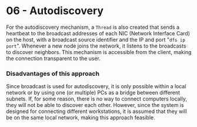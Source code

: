 # 06 - Autodiscovery

For the autodiscovery mechanism, a `Thread` is also created that sends a heartbeat to the broadcast addresses of each NIC (Network Interface Card) on the host, with a broadcast source identifier and the IP and port "`dfs ip port`". Whenever a new node joins the network, it listens to the broadcasts to discover neighbors. This mechanism is accessible from the client, making the connection transparent to the user.

### Disadvantages of this approach

Since broadcast is used for autodiscovery, it is only possible within a local network or by using one (or multiple) PCs as a bridge between different subnets. If, for some reason, there is no way to connect computers locally, they will not be able to discover each other. However, since the system is designed for connecting different workstations, it is assumed that they will be on the same local network, making this approach feasible.
